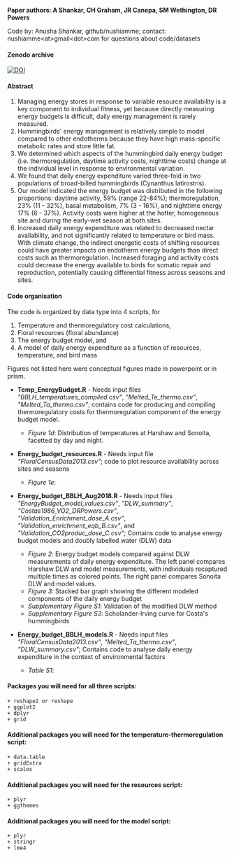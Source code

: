**Paper authors: A Shankar, CH Graham, JR Canepa, SM Wethington, DR Powers**

Code by: Anusha Shankar, github/nushiamme; contact: nushiamme\<at\>gmail\<dot\>com for questions about code/datasets


#### Zenodo archive
[![DOI](https://zenodo.org/badge/145764334.svg)](https://zenodo.org/badge/latestdoi/145764334)

#### Abstract
1.	Managing energy stores in response to variable resource availability is a key component to individual fitness, yet because directly measuring energy budgets is difficult, daily energy management is rarely measured. 
2.	Hummingbirds' energy management is relatively simple to model compared to other endotherms because they have high mass-specific metabolic rates and store little fat. 
3.	We determined which aspects of the hummingbird daily energy budget (i.e. thermoregulation, daytime activity costs, nighttime costs) change at the individual level in response to environmental variation. 
4.	We found that daily energy expenditure varied three-fold in two populations of broad-billed hummingbirds (Cynanthus latirostris). 
5.	Our model indicated the energy budget was distributed in the following proportions: daytime activity, 59% (range 22-84%); thermoregulation, 23% (11 - 32%), basal metabolism, 7% (3 - 16%), and nighttime energy 17% (6 - 37%).   Activity costs were higher at the hotter, homogeneous site and during the early-wet season at both sites.
6.	Increased daily energy expenditure was related to decreased nectar availability, and not significantly related to temperature or bird mass. With climate change, the indirect energetic costs of shifting resources could have greater impacts on endotherm energy budgets than direct costs such as thermoregulation. Increased foraging and activity costs could decrease the energy available to birds for somatic repair and reproduction, potentially causing differential fitness across seasons and sites.


#### Code organisation

The code is organized by data type into 4 scripts, for
1. Temperature and thermoregulatory cost calculations,
2. Floral resources (floral abundance)
3. The energy budget model, and
4. A model of daily energy expenditure as a function of resources, temperature, and bird mass

Figures not listed here were conceptual figures made in powerpoint or in prism.

-   **Temp\_EnergyBudget.R** - Needs input files *"BBLH_temperatures_compiled.csv"*, *"Melted_Te_thermo.csv"*, *"Melted_Ta_thermo.csv"*; contains code for producing and compiling thermoregulatory costs for thermoregulation component of the energy budget model.
    -   *Figure 1d*: Distribution of temperatures at Harshaw and Sonoita, facetted by day and night.
    
-   **Energy\_budget\_resources.R** - Needs input file *"FloralCensusData2013.csv"*; code to plot resource availability across sites and seasons
    -   *Figure 1e*: 

-   **Energy\_budget\_BBLH\_Aug2018.R** - Needs input files *"EnergyBudget_model_values.csv"*, *"DLW_summary"*, *"Costas1986_VO2_DRPowers.csv"*, *"Validation_Enrichment_dose_A.csv"*, *"Validation_enrichment_eqb_B.csv"*, and *"Validation_CO2produc_dose_C.csv"*; Contains code to analyse energy budget models and doubly labelled water (DLW) data 
    -   *Figure 2*: Energy budget models compared against DLW measurements of daily energy expenditure. The left panel compares Harshaw DLW and model measurements, with individuals recaptured multiple times as colored points. The right panel compares Sonoita DLW and model values.
    -   *Figure 3*: Stacked bar graph showing the different modeled components of the daily energy budget 
    -   *Supplementary Figure S1*: Validation of the modified DLW method
    -   *Supplementary Figure S3*: Scholander-Irving curve for Costa's hummingbirds
    
-   **Energy\_budget\_BBLH\_models.R** - Needs input files *"FloralCensusData2013.csv"*, *"Melted_Ta_thermo.csv"*, *"DLW_summary.csv"*; Contains code to analyse daily energy expenditure in the context of environmental factors
    -   *Table S1*: 


#### Packages you will need for all three scripts:

    + reshape2 or reshape
    + ggplot2
    + dplyr
    + grid
    
#### Additional packages you will need for the temperature-thermoregulation script:

    + data.table
    + gridExtra
    + scales

#### Additional packages you will need for the resources script:
    
    + plyr
    + ggthemes
    
#### Additional packages you will need for the model script:
    
    + plyr
    + stringr
    + lme4
    
